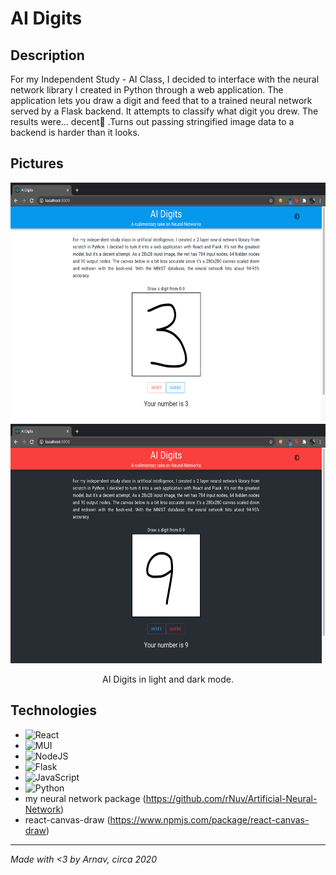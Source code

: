 # AI Digits

## Description
For my Independent Study - AI Class, I decided to interface with the neural network library I created in Python through a web application. The application lets you draw a digit and feed that to a trained neural network served by a Flask backend. It attempts to classify what digit you drew. The results were... decent😬 .Turns out passing stringified image data to a backend is harder than it looks. 

## Pictures
<div align="center">
  <img src="images/lightmode.png" width="666" height="383">
</div>
<div align="center">
  <img src="images/darkmode.png" width="666" height="383">
</div>
<p align="center">
  AI Digits in light and dark mode.
</p>

## Technologies
- ![React](https://img.shields.io/badge/react-%2320232a.svg?style=for-the-badge&logo=react&logoColor=%2361DAFB)
- ![MUI](https://img.shields.io/badge/MUI-%230081CB.svg?style=for-the-badge&logo=mui&logoColor=white)
- ![NodeJS](https://img.shields.io/badge/node.js-6DA55F?style=for-the-badge&logo=node.js&logoColor=white)
- ![Flask](https://img.shields.io/badge/flask-%23000.svg?style=for-the-badge&logo=flask&logoColor=white)
- ![JavaScript](https://img.shields.io/badge/javascript-%23323330.svg?style=for-the-badge&logo=javascript&logoColor=%23F7DF1E)
- ![Python](https://img.shields.io/badge/python-3670A0?style=for-the-badge&logo=python&logoColor=ffdd54)
- my neural network package (https://github.com/rNuv/Artificial-Neural-Network)
- react-canvas-draw (https://www.npmjs.com/package/react-canvas-draw)

---
*Made with <3 by Arnav, circa 2020*
